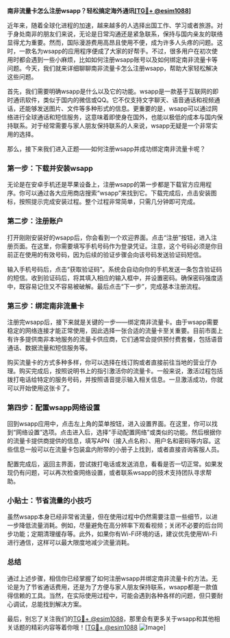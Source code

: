 **南非流量卡怎么注册wsapp？轻松搞定海外通讯[[TG💪+ @esim1088](https://t.me/s/esim1088)]**

近年来，随着全球化进程的加速，越来越多的人选择出国工作、学习或者旅游。对于身处南非的朋友们来说，无论是日常沟通还是紧急联系，保持与国内亲友的联络显得尤为重要。然而，国际漫游费用高昂且使用不便，成为许多人头疼的问题。这时，一款名为wsapp的应用程序便成了大家的好帮手。不过，很多用户在初次使用时都会遇到一些小麻烦，比如如何注册wsapp账号以及如何绑定南非流量卡等问题。今天，我们就来详细聊聊南非流量卡怎么注册wsapp，帮助大家轻松解决这些问题。

首先，我们需要明确wsapp是什么以及它的功能。wsapp是一款基于互联网的即时通讯软件，类似于国内的微信或QQ。它不仅支持文字聊天、语音通话和视频通话，还能够发送图片、文件等多种形式的信息。更重要的是，wsapp可以通过网络进行全球通话和短信服务，这意味着即使身在国外，也能以极低的成本与国内保持联系。对于经常需要与家人朋友保持联系的人来说，wsapp无疑是一个非常实用的选择。

那么，接下来我们进入正题——如何注册wsapp并成功绑定南非流量卡呢？

### 第一步：下载并安装wsapp

无论是在安卓手机还是苹果设备上，注册wsapp的第一步都是下载官方应用程序。你可以通过各大应用商店搜索“wsapp”来找到它。下载完成后，点击安装图标，按照提示完成安装过程。整个过程非常简单，只需几分钟即可完成。

### 第二步：注册账户

打开刚刚安装好的wsapp后，你会看到一个欢迎界面。点击“注册”按钮，进入注册页面。在这里，你需要填写手机号码作为登录凭证。注意，这个号码必须是你目前正在使用的有效号码，因为后续的验证步骤会向该号码发送验证码短信。

输入手机号码后，点击“获取验证码”。系统会自动向你的手机发送一条包含验证码的短信。收到验证码后，将其填入相应的输入框中，并设置密码。确保密码强度适中，既容易记住又不容易被破解。最后点击“下一步”，完成基本注册流程。

### 第三步：绑定南非流量卡

注册完wsapp后，接下来就是关键的一步——绑定南非流量卡。由于wsapp需要稳定的网络连接才能正常使用，因此选择一张合适的流量卡至关重要。目前市面上有许多提供南非本地服务的流量卡供应商，它们通常会提供预付费套餐，包括语音通话、数据流量和短信服务等。

购买流量卡的方式多种多样，你可以选择在线订购或者直接前往当地的营业厅办理。购买完成后，按照说明书上的指引激活你的流量卡。一般来说，激活过程包括拨打电话给特定的服务号码，并按照语音提示输入相关信息。一旦激活成功，你就可以开始使用这张卡了。

### 第四步：配置wsapp网络设置

回到wsapp应用中，点击左上角的菜单按钮，进入设置界面。在这里，你可以找到“网络设置”选项。点击进入后，选择“手动配置网络”或类似的功能。然后根据你的流量卡提供商提供的信息，填写APN（接入点名称）、用户名和密码等内容。这些信息一般可以在流量卡包装盒内附带的小册子上找到，或者直接咨询客服人员。

配置完成后，返回主界面，尝试拨打电话或发送消息，看看是否一切正常。如果发现仍有问题，可以再次检查网络设置，或者联系wsapp的技术支持团队寻求帮助。

### 小贴士：节省流量的小技巧

虽然wsapp本身已经非常省流量，但在使用过程中仍然需要注意一些细节，以进一步降低流量消耗。例如，尽量避免在高分辨率下观看视频；关闭不必要的后台同步功能；定期清理缓存等。此外，如果你有Wi-Fi环境的话，建议优先使用Wi-Fi进行通信，这样可以最大限度地减少流量消耗。

### 总结

通过上述步骤，相信你已经掌握了如何注册wsapp并绑定南非流量卡的方法。无论是为了节省通话费用，还是为了方便与家人朋友保持联系，wsapp都是一款值得信赖的工具。当然，在实际使用过程中，可能会遇到各种各样的问题，但只要耐心调试，总能找到解决方案。

最后，别忘了关注我们的[TG💪+ @esim1088](https://t.me/s/esim1088)，那里会有更多关于wsapp和其他相关话题的精彩内容等着你哦！[[TG💪+ @esim1088](https://t.me/s/esim1088) ![Image](https://i.postimg.cc/4NQfJmqS/Snipaste-2025-05-13-00-14-12.png)]